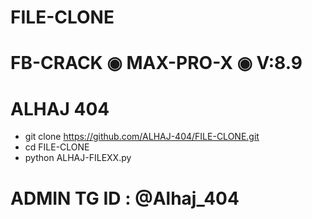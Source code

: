 # FILE-CLONE
# FB-CRACK ◉ MAX-PRO-X ◉ V:8.9
# ALHAJ 404

- git clone https://github.com/ALHAJ-404/FILE-CLONE.git
- cd FILE-CLONE
- python ALHAJ-FILEXX.py

# ADMIN TG ID : @Alhaj_404
